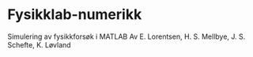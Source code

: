 # Fysikklab-numerikk
Simulering av fysikkforsøk i MATLAB
Av E. Lorentsen, H. S. Mellbye, J. S. Schefte, K. Løvland
